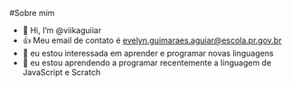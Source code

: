 #Sobre mim

- 👋 Hi, I’m @viikaguiiar
- :+1: Meu email de contato é evelyn.guimaraes.aguiar@escola.pr.gov.br
- 👀  eu estou interessada em aprender e programar novas linguagens 
- 🌱 eu estou aprendendo a programar recentemente a linguagem de JavaScript e Scratch
